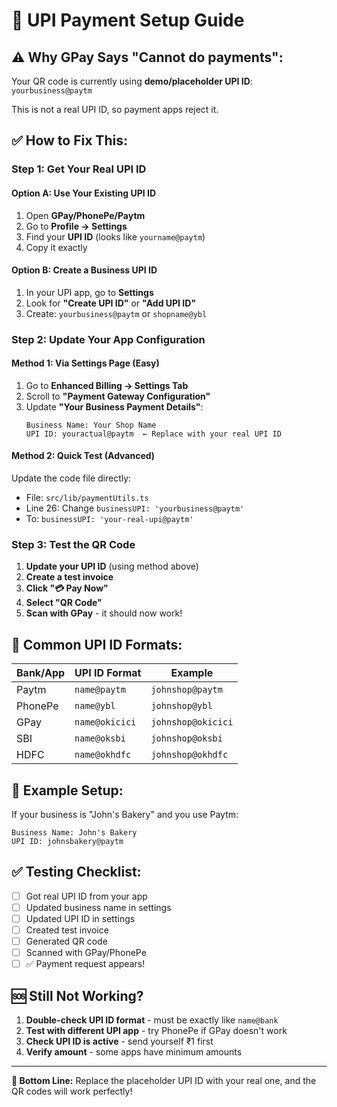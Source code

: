# 🔧 UPI Payment Setup Guide

## ⚠️ **Why GPay Says "Cannot do payments":**

Your QR code is currently using **demo/placeholder UPI ID**: `yourbusiness@paytm`

This is not a real UPI ID, so payment apps reject it.

## ✅ **How to Fix This:**

### **Step 1: Get Your Real UPI ID**

#### **Option A: Use Your Existing UPI ID**
1. Open **GPay/PhonePe/Paytm**
2. Go to **Profile → Settings**
3. Find your **UPI ID** (looks like `yourname@paytm`)
4. Copy it exactly

#### **Option B: Create a Business UPI ID**
1. In your UPI app, go to **Settings**
2. Look for **"Create UPI ID"** or **"Add UPI ID"**
3. Create: `yourbusiness@paytm` or `shopname@ybl`

### **Step 2: Update Your App Configuration**

#### **Method 1: Via Settings Page (Easy)**
1. Go to **Enhanced Billing → Settings Tab**
2. Scroll to **"Payment Gateway Configuration"**
3. Update **"Your Business Payment Details"**:
   ```
   Business Name: Your Shop Name
   UPI ID: youractual@paytm  ← Replace with your real UPI ID
   ```

#### **Method 2: Quick Test (Advanced)**
Update the code file directly:
- File: `src/lib/paymentUtils.ts`
- Line 26: Change `businessUPI: 'yourbusiness@paytm'`
- To: `businessUPI: 'your-real-upi@paytm'`

### **Step 3: Test the QR Code**

1. **Update your UPI ID** (using method above)
2. **Create a test invoice**
3. **Click "💳 Pay Now"**
4. **Select "QR Code"**
5. **Scan with GPay** - it should now work!

## 📱 **Common UPI ID Formats:**

| Bank/App | UPI ID Format | Example |
|----------|---------------|---------|
| Paytm | `name@paytm` | `johnshop@paytm` |
| PhonePe | `name@ybl` | `johnshop@ybl` |
| GPay | `name@okicici` | `johnshop@okicici` |
| SBI | `name@oksbi` | `johnshop@oksbi` |
| HDFC | `name@okhdfc` | `johnshop@okhdfc` |

## 🎯 **Example Setup:**

If your business is "John's Bakery" and you use Paytm:

```
Business Name: John's Bakery
UPI ID: johnsbakery@paytm
```

## ✅ **Testing Checklist:**

- [ ] Got real UPI ID from your app
- [ ] Updated business name in settings
- [ ] Updated UPI ID in settings  
- [ ] Created test invoice
- [ ] Generated QR code
- [ ] Scanned with GPay/PhonePe
- [ ] ✅ Payment request appears!

## 🆘 **Still Not Working?**

1. **Double-check UPI ID format** - must be exactly like `name@bank`
2. **Test with different UPI app** - try PhonePe if GPay doesn't work
3. **Check UPI ID is active** - send yourself ₹1 first
4. **Verify amount** - some apps have minimum amounts

---

**🎯 Bottom Line:** Replace the placeholder UPI ID with your real one, and the QR codes will work perfectly!

